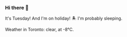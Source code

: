 ### Hi there :wave:

It's Tuesday! And I'm on holiday! :desert_island: I'm probably sleeping.

Weather in Toronto: clear, at -8°C.
